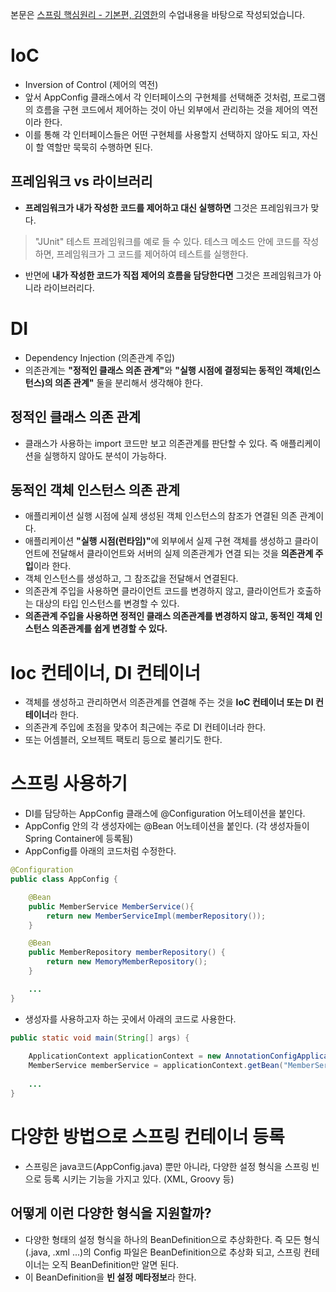 본문은 [스프링 핵심원리 - 기본편, 김영한](https://www.inflearn.com/course/%EC%8A%A4%ED%94%84%EB%A7%81-%ED%95%B5%EC%8B%AC-%EC%9B%90%EB%A6%AC-%EA%B8%B0%EB%B3%B8%ED%8E%B8/dashboard)의 수업내용을 바탕으로 작성되었습니다.

# IoC
- Inversion of Control (제어의 역전)
- 앞서 AppConfig 클래스에서 각 인터페이스의 구현체를 선택해준 것처럼, 프로그램의 흐름을 구현 코드에서 제어하는 것이 아닌 외부에서 관리하는 것을 제어의 역전 이라 한다.
- 이를 통해 각 인터페이스들은 어떤 구현체를 사용할지 선택하지 않아도 되고, 자신이 할 역할만 묵묵히 수행하면 된다.

## 프레임워크 vs 라이브러리
- <strong>프레임워크가 내가 작성한 코드를 제어하고 대신 실행하면</strong> 그것은 프레임워크가 맞다.
> "JUnit" 테스트 프레임워크를 예로 들 수 있다. 테스크 메소드 안에 코드를 작성하면, 프레임워크가 그 코드를 제어하여 테스트를 실행한다.
- 반면에 <strong>내가 작성한 코드가 직접 제어의 흐름을 담당한다면</strong> 그것은 프레임워크가 아니라 라이브러리다.

# DI
- Dependency Injection (의존관계 주입)
- 의존관계는 <strong>"정적인 클래스 의존 관계"</strong>와  <strong>"실행 시점에 결정되는 동적인 객체(인스턴스)의 의존 관계"</strong> 둘을 분리해서 생각해야 한다.
## 정적인 클래스 의존 관계
- 클래스가 사용하는 import 코드만 보고 의존관계를 판단할 수 있다. 즉 애플리케이션을 실행하지 않아도 분석이 가능하다.
## 동적인 객체 인스턴스 의존 관계
- 애플리케이션 실행 시점에 실제 생성된 객체 인스턴스의 참조가 연결된 의존 관계이다.
- 애플리케이션 <strong>"실행 시점(런타임)"</strong>에 외부에서 실제 구현 객체를 생성하고 클라이언트에 전달해서 클라이언트와 서버의 실제 의존관계가 연결 되는 것을 <strong>의존관계 주입</strong>이라 한다.
- 객체 인스턴스를 생성하고, 그 참조값을 전달해서 연결된다.
- 의존관계 주입을 사용하면 클라이언트 코드를 변경하지 않고, 클라이언트가 호출하는 대상의 타입 인스턴스를 변경할 수 있다.
- <strong>의존관계 주입을 사용하면 정적인 클래스 의존관계를 변경하지 않고, 동적인 객체 인스턴스 의존관계를 쉽게 변경할 수 있다.</strong>

# Ioc 컨테이너, DI 컨테이너
- 객체를 생성하고 관리하면서 의존관계를 연결해 주는 것을 <strong>IoC 컨테이너 또는 DI 컨테이너</strong>라 한다.
- 의존관계 주입에 초점을 맞추어 최근에는 주로 DI 컨테이너라 한다.
- 또는 어셈블러, 오브젝트 팩토리 등으로 불리기도 한다.

# 스프링 사용하기
- DI를 담당하는 AppConfig 클래스에 @Configuration 어노테이션을 붙인다.
- AppConfig 안의 각 생성자에는 @Bean 어노테이션을 붙인다. (각 생성자들이 Spring Container에 등록됨)
- AppConfig를 아래의 코드처럼 수정한다.
```java
@Configuration
public class AppConfig {

    @Bean
    public MemberService MemberService(){
        return new MemberServiceImpl(memberRepository());
    }

    @Bean
    public MemberRepository memberRepository() {
        return new MemoryMemberRepository();
    }

    ...
}
```
- 생성자를 사용하고자 하는 곳에서 아래의 코드로 사용한다.
```java
public static void main(String[] args) {
        
    ApplicationContext applicationContext = new AnnotationConfigApplicationContext(AppConfig.class);
    MemberService memberService = applicationContext.getBean("MemberService", MemberService.class);
    
    ...
}
```

# 다양한 방법으로 스프링 컨테이너 등록
- 스프링은 java코드(AppConfig.java) 뿐만 아니라, 다양한 설정 형식을 스프링 빈으로 등록 시키는 기능을 가지고 있다. (XML, Groovy 등)
## 어떻게 이런 다양한 형식을 지원할까?
- 다양한 형태의 설정 형식을 하나의 BeanDefinition으로 추상화한다. 즉 모든 형식(.java, .xml ...)의 Config 파일은 BeanDefinition으로 추상화 되고, 스프링 컨테이너는 오직 BeanDefinition만 알면 된다.
- 이 BeanDefinition을 <strong>빈 설정 메타정보</strong>라 한다.